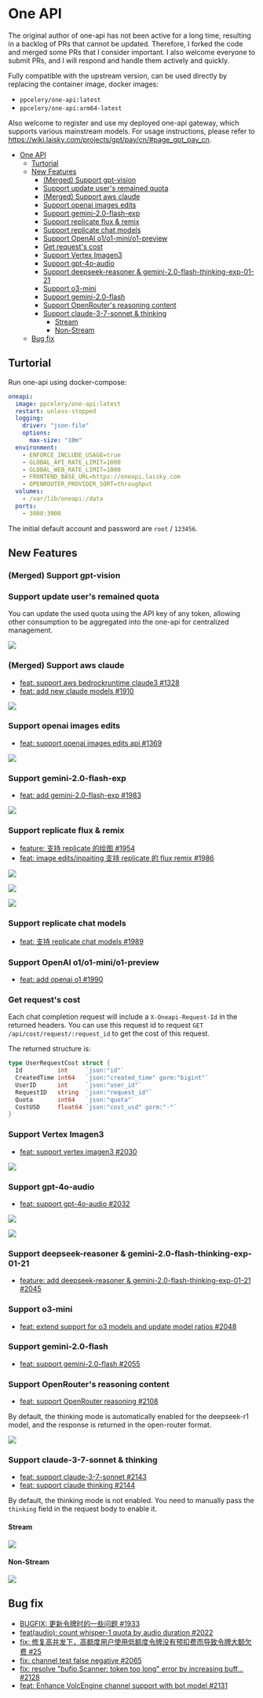 # One API

The original author of one-api has not been active for a long time, resulting in a backlog of PRs that cannot be updated. Therefore, I forked the code and merged some PRs that I consider important. I also welcome everyone to submit PRs, and I will respond and handle them actively and quickly.

Fully compatible with the upstream version, can be used directly by replacing the container image, docker images:

- `ppcelery/one-api:latest`
- `ppcelery/one-api:arm64-latest`

Also welcome to register and use my deployed one-api gateway, which supports various mainstream models. For usage instructions, please refer to <https://wiki.laisky.com/projects/gpt/pay/cn/#page_gpt_pay_cn>.

- [One API](#one-api)
  - [Turtorial](#turtorial)
  - [New Features](#new-features)
    - [(Merged) Support gpt-vision](#merged-support-gpt-vision)
    - [Support update user's remained quota](#support-update-users-remained-quota)
    - [(Merged) Support aws claude](#merged-support-aws-claude)
    - [Support openai images edits](#support-openai-images-edits)
    - [Support gemini-2.0-flash-exp](#support-gemini-20-flash-exp)
    - [Support replicate flux \& remix](#support-replicate-flux--remix)
    - [Support replicate chat models](#support-replicate-chat-models)
    - [Support OpenAI o1/o1-mini/o1-preview](#support-openai-o1o1-minio1-preview)
    - [Get request's cost](#get-requests-cost)
    - [Support Vertex Imagen3](#support-vertex-imagen3)
    - [Support gpt-4o-audio](#support-gpt-4o-audio)
    - [Support deepseek-reasoner \& gemini-2.0-flash-thinking-exp-01-21](#support-deepseek-reasoner--gemini-20-flash-thinking-exp-01-21)
    - [Support o3-mini](#support-o3-mini)
    - [Support gemini-2.0-flash](#support-gemini-20-flash)
    - [Support OpenRouter's reasoning content](#support-openrouters-reasoning-content)
    - [Support claude-3-7-sonnet \& thinking](#support-claude-3-7-sonnet--thinking)
      - [Stream](#stream)
      - [Non-Stream](#non-stream)
  - [Bug fix](#bug-fix)

## Turtorial

Run one-api using docker-compose:

```yaml
oneapi:
  image: ppcelery/one-api:latest
  restart: unless-stopped
  logging:
    driver: "json-file"
    options:
      max-size: "10m"
  environment:
    - ENFORCE_INCLUDE_USAGE=true
    - GLOBAL_API_RATE_LIMIT=1000
    - GLOBAL_WEB_RATE_LIMIT=1000
    - FRONTEND_BASE_URL=https://oneapi.laisky.com
    - OPENROUTER_PROVIDER_SORT=throughput
  volumes:
    - /var/lib/oneapi:/data
  ports:
    - 3000:3000
```

The initial default account and password are `root` / `123456`.

## New Features

### (Merged) Support gpt-vision

### Support update user's remained quota

You can update the used quota using the API key of any token, allowing other consumption to be aggregated into the one-api for centralized management.

![](https://s3.laisky.com/uploads/2024/12/oneapi-update-quota.png)

### (Merged) Support aws claude

- [feat: support aws bedrockruntime claude3 #1328](https://github.com/songquanpeng/one-api/pull/1328)
- [feat: add new claude models #1910](https://github.com/songquanpeng/one-api/pull/1910)

![](https://s3.laisky.com/uploads/2024/12/oneapi-claude.png)

### Support openai images edits

- [feat: support openai images edits api #1369](https://github.com/songquanpeng/one-api/pull/1369)

![](https://s3.laisky.com/uploads/2024/12/oneapi-image-edit.png)

### Support gemini-2.0-flash-exp

- [feat: add gemini-2.0-flash-exp #1983](https://github.com/songquanpeng/one-api/pull/1983)

![](https://s3.laisky.com/uploads/2024/12/oneapi-gemini-flash.png)

### Support replicate flux & remix

- [feature: 支持 replicate 的绘图 #1954](https://github.com/songquanpeng/one-api/pull/1954)
- [feat: image edits/inpaiting 支持 replicate 的 flux remix #1986](https://github.com/songquanpeng/one-api/pull/1986)

![](https://s3.laisky.com/uploads/2024/12/oneapi-replicate-1.png)

![](https://s3.laisky.com/uploads/2024/12/oneapi-replicate-2.png)

![](https://s3.laisky.com/uploads/2024/12/oneapi-replicate-3.png)

### Support replicate chat models

- [feat: 支持 replicate chat models #1989](https://github.com/songquanpeng/one-api/pull/1989)

### Support OpenAI o1/o1-mini/o1-preview

- [feat: add openai o1 #1990](https://github.com/songquanpeng/one-api/pull/1990)

### Get request's cost

Each chat completion request will include a `X-Oneapi-Request-Id` in the returned headers. You can use this request id to request `GET /api/cost/request/:request_id` to get the cost of this request.

The returned structure is:

```go
type UserRequestCost struct {
  Id          int     `json:"id"`
  CreatedTime int64   `json:"created_time" gorm:"bigint"`
  UserID      int     `json:"user_id"`
  RequestID   string  `json:"request_id"`
  Quota       int64   `json:"quota"`
  CostUSD     float64 `json:"cost_usd" gorm:"-"`
}
```

### Support Vertex Imagen3

- [feat: support vertex imagen3 #2030](https://github.com/songquanpeng/one-api/pull/2030)

![](https://s3.laisky.com/uploads/2025/01/oneapi-imagen3.png)

### Support gpt-4o-audio

- [feat: support gpt-4o-audio #2032](https://github.com/songquanpeng/one-api/pull/2032)

![](https://s3.laisky.com/uploads/2025/01/oneapi-audio-1.png)

![](https://s3.laisky.com/uploads/2025/01/oneapi-audio-2.png)

### Support deepseek-reasoner & gemini-2.0-flash-thinking-exp-01-21

- [feature: add deepseek-reasoner & gemini-2.0-flash-thinking-exp-01-21 #2045](https://github.com/songquanpeng/one-api/pull/2045)

### Support o3-mini

- [feat: extend support for o3 models and update model ratios #2048](https://github.com/songquanpeng/one-api/pull/2048)

### Support gemini-2.0-flash

- [feat: support gemini-2.0-flash #2055](https://github.com/songquanpeng/one-api/pull/2055)

### Support OpenRouter's reasoning content

- [feat: support OpenRouter reasoning #2108](https://github.com/songquanpeng/one-api/pull/2108)

By default, the thinking mode is automatically enabled for the deepseek-r1 model, and the response is returned in the open-router format.

![](https://s3.laisky.com/uploads/2025/02/openrouter-reasoning.png)

### Support claude-3-7-sonnet & thinking

- [feat: support claude-3-7-sonnet #2143](https://github.com/songquanpeng/one-api/pull/2143/files)
- [feat: support claude thinking #2144](https://github.com/songquanpeng/one-api/pull/2144)

By default, the thinking mode is not enabled. You need to manually pass the `thinking` field in the request body to enable it.

#### Stream

![](https://s3.laisky.com/uploads/2025/02/claude-thinking.png)

#### Non-Stream

![](https://s3.laisky.com/uploads/2025/02/claude-thinking-non-stream.png)

## Bug fix

- [BUGFIX: 更新令牌时的一些问题 #1933](https://github.com/songquanpeng/one-api/pull/1933)
- [feat(audio): count whisper-1 quota by audio duration #2022](https://github.com/songquanpeng/one-api/pull/2022)
- [fix: 修复高并发下，高额度用户使用低额度令牌没有预扣费而导致令牌大额欠费 #25](https://github.com/Laisky/one-api/pull/25)
- [fix: channel test false negative #2065](https://github.com/songquanpeng/one-api/pull/2065)
- [fix: resolve "bufio.Scanner: token too long" error by increasing buff… #2128](https://github.com/songquanpeng/one-api/pull/2128)
- [feat: Enhance VolcEngine channel support with bot model #2131](https://github.com/songquanpeng/one-api/pull/2131)
